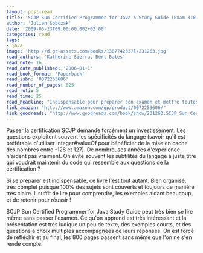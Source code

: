 ```yaml
---
layout: post-read
title: 'SCJP Sun Certified Programmer for Java 5 Study Guide (Exam 310-055)'
author: 'Julien Sobczak'
date: '2009-05-23T09:00:00.002+02:00'
categories: read
tags:
- java
image: 'http://d.gr-assets.com/books/1387742537l/231263.jpg'
read_authors: 'Katherine Sierra, Bert Bates'
read_note: 16
read_date_published: '2006-01-1'
read_book_format: 'Paperback'
read_isbn: '0072253606'
read_number_of_pages: 825
read_roti: 5
read_time: 25
read_headline: "Indispensable pour préparer son examen et mettre toutes les chances de son côté pour décrocher sa certification. Instructif même pour ceux n'envisageant pas de passer l'examen !"
link_amazon: "http://www.amazon.com/gp/product/0072253606/"
link_goodreads: "http://www.goodreads.com/book/show/231263.SCJP_Sun_Certified_Programmer_for_Java_5_Study_Guide_Exam_310_055_"
---
```



Passer la certification SCJP demande forcément un investissement. Les questions exploitent souvent les spécificités du langage (savoir qu'il est préférable d'utiliser Integer#valueOf pour bénéficier de la mise en cache des nombres entre -128 et 127). De nombreuses années d'expérience n'aident pas vraiment. On évite souvent les subtilités du langage à juste titre qui voudrait maintenir du code qui ressemble aux questions de la certification ?

Si se préparer est indispensable, ce livre l'est tout autant. Bien organisé, très complet puisque 100% des sujets sont couverts et toujours de manière très claire. Il suffit de lire pour comprendre, les exemples aidant beaucoup, et de retenir pour réussir !

SCJP Sun Certified Programmer for Java Study Guide peut très bien se lire même sans passer l'examen. Ce qu'on apprend est très intéressant et la présentation est très ludique un peu de texte, des exemples courts, et des questions à choix multiples accompagnées de leurs réponses. On est forcé de réfléchir et au final, les 800 pages passent sans même que l'on ne s'en rende compte.

